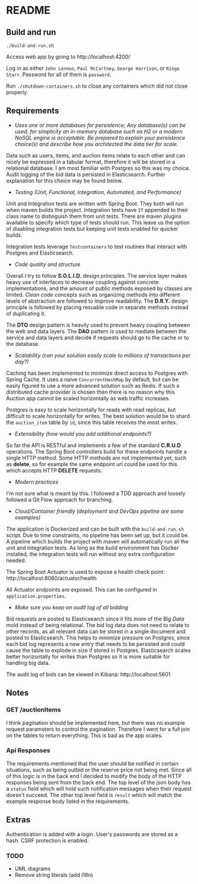 # README

## Build and run

`./build-and-run.sh`

Access web app by going to http://localhost:4200/

Log in as either `John Lennon`, `Paul McCartney`, `George Harrison`, or
`Ringo Starr`. Password for all of them is `password`.

Run `./shutdown-containers.sh` to close any containers which did not close
properly.

## Requirements

* *Uses one or more databases for persistence; Any database(s) can be used; for simplicity an in-memory database such
  as H2 or a modern NoSQL engine is acceptable. Be prepared to explain your persistence choice(s) and describe how
  you architected the data tier for scale.*

Data such as users, items, and auction items relate to each other and can
nicely be expressed in a tabular format, therefore it will be stored in a
relational database. I am most familiar with Postgres so this was my choice.
Audit logging of the bid data is persisted in Elasticsearch. Further
explanation for this choice may be found below.

* *Testing (Unit, Functional, Integration, Automated, and Performance)* 

Unit and Integration tests are written with Spring Boot. They both will run
when maven builds the project. Integration tests have `IT` appended to their 
class name to distinguish them from unit tests. There are maven plugins 
available to specify which type of tests should run. This leave us the
option of disabling integration tests but keeping unit tests enabled for
quicker builds.

Integration tests leverage `Testcontainers` to test routines that interact
with Postgres and Elasticsearch.

* *Code quality and structure*

Overall I try to follow **S.O.L.I.D.** design principles. The service layer
makes heavy use of interfaces to decrease coupling against concrete
implementations, and the amount of public methods exposed by classes are
limited. *Clean code* concepts such as organizing methods into different
levels of abstraction are followed to improve readability. The **D.R.Y.** design
principle is followed by placing resuable code in separate methods instead
of duplicating it.

The **DTO** design pattern is heavily used to prevent heavy coupling between
the web and data layers. The **DAO** pattern is used to mediate between
the service and data layers and decide if requests should go to the cache
or to the database.

* *Scalability (can your solution easily scale to millions of 
transactions per day?)*

Caching has been implemented to minimize direct access to Postgres with 
Spring Cache. It uses a naive `ConcurrentHashMap` by default, but can be
easily figured to use a more advanced solution such as Redis. If such a
distributed cache provider is chosen then there is no reason why this Auction
app cannot be scaled horizontally as web traffic increases.

Postgres is easy to scale horizontally for reads with read replicas, but
difficult to scale horizontally for writes. The best solution would be to
shard the `auction_item` table by `id`, since this table receives the most
writes.

* *Extensibility (how would you add additional endpoints?)*

So far the API is RESTful and implements a few of the standard **C.R.U.D**
operations. The Spring Boot controllers build for these endpoints handle
a single HTTP method. Some HTTP methods are not implemented yet, such as 
**delete**, so for example the same endpoint url could be used for this 
which accepts HTTP **DELETE** requests.

* *Modern practices*

I'm not sure what is meant by this. I followed a TDD approach and loosely
followed a Git Flow approach for branching.

* *Cloud/Container friendly (deployment and DevOps pipeline are some examples)*

The application is Dockerized and can be built with the 
`build-and-run.sh` script. Due to time constraints, no pipeline has been
set up, but it could be. A pipeline which builds the project with maven
will automatically run all the unit and integration tests. As long as the
build environment has Docker installed, the integration tests will run
without any extra configuration needed.

The Spring Boot Actuator is used to expose a health check point:
http://localhost:8080/actuator/health

All Actuator endpoints are exposed. This can be configured in
`application.properties`.

* *Make sure you keep an audit log of all bidding*

Bid requests are posted to Elasticsearch since it fits more of the 
*Big Data* mold instead of being relational. The bid log data does not need to relate to other records, as
all relevant data can be stored in a single document and posted to
Elasticsearch. This helps to minimize pressure on Postgres, since each
bid log represents a new entry that needs to be persisted and could cause
the table to explode in size if stored in Postgres. Elasticsearch scales
better horizontally for writes than Postgres so it is more suitable for
handling big data.

The audit log of bids can be viewed in Kibana: http://localhost:5601

## Notes

### GET /auctionItems
I think pagination should be implemented here, but there was
no example request parameters to control the pagination. Therefore
I went for a full join on the tables to return everything. This is
bad as the app scales.

### Api Responses
The requirements mentioned that the user should be notified in certain
situations, such as being outbid or the reserve price not being met.
Since all of this logic is in the back end I decided to modify the
body of the HTTP responses being sent from the back end. The top level
of the json body has a `status` field which will hold such notification
messages when their request doesn't succeed. The other top level field
is `result` which will match the example response body listed in the
requirements.

## Extras
Authentication is added with a login. User's passwords are stored as a 
hash. CSRF protection is enabled.

### TODO
* UML diagrams
* Remove string literals (add i18n)